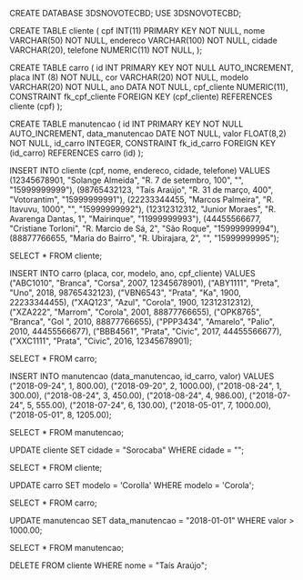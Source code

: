 CREATE DATABASE 3DSNOVOTECBD;
USE 3DSNOVOTECBD;

CREATE TABLE cliente (
    cpf INT(11) PRIMARY KEY NOT NULL,
    nome VARCHAR(50) NOT NULL,
    endereco VARCHAR(100) NOT NULL,
    cidade VARCHAR(20),
    telefone NUMERIC(11) NOT NULL,
);

CREATE TABLE carro (
    id INT PRIMARY KEY NOT NULL AUTO_INCREMENT,
    placa INT (8) NOT NULL,
    cor VARCHAR(20) NOT NULL,
    modelo VARCHAR(20) NOT NULL,
    ano DATA NOT NULL,
    cpf_cliente NUMERIC(11),
    CONSTRAINT fk_cpf_cliente
	FOREIGN KEY (cpf_cliente)
    REFERENCES cliente (cpf)
);

CREATE TABLE manutencao (
    id INT PRIMARY KEY NOT NULL AUTO_INCREMENT,
    data_manutencao DATE NOT NULL,
    valor FLOAT(8,2) NOT NULL,
    id_carro INTEGER,
    CONSTRAINT fk_id_carro
	FOREIGN KEY (id_carro)
    REFERENCES carro (id)
);
 
INSERT INTO cliente (cpf, nome, endereco, cidade, telefone) 
	VALUES (12345678901, "Solange Almeida", "R. 7 de setembro, 100", "", "15999999999"),
		   (98765432123, "Taís Araújo", "R. 31 de março, 400", "Votorantim", "15999999991"),
           (22233344455, "Marcos Palmeira", "R. Itavuvu, 1000", "", "15999999992"),
           (12312312312, "Junior Moraes", "R. Avarenga Dantas, 1", "Mairinque", "11999999993"),
           (44455566677, "Cristiane Torloni", "R. Marcio de Sá, 2", "São Roque", "15999999994"),
           (88877766655, "Maria do Bairro", "R. Ubirajara, 2", "", "15999999995");
           
SELECT * FROM cliente;

INSERT INTO carro (placa, cor, modelo, ano, cpf_cliente) 
	VALUES ("ABC1010", "Branca", "Corsa", 2007, 12345678901),
		   ("ABY1111", "Preta", "Uno", 2018, 98765432123),
		   ("VBN6543", "Prata", "Ka", 1900, 22233344455),
		   ("XAQ123", "Azul", "Corola", 1900, 12312312312),
		   ("XZA222", "Marrom", "Corola", 2001, 88877766655),
		   ("OPK8765", "Branca", "Gol ", 2010, 88877766655),
		   ("PPP3434", "Amarelo", "Palio", 2010, 44455566677),
		   ("BBB4561", "Prata", "Civic", 2017, 44455566677),
		   ("XXC1111", "Prata", "Civic", 2016, 12345678901);
	 
SELECT * FROM carro;

INSERT INTO manutencao (data_manutencao, id_carro, valor) 
	VALUES ("2018-09-24", 1, 800.00),
           ("2018-09-20", 2, 1000.00),
           ("2018-08-24", 1, 300.00),
           ("2018-08-24", 3, 450.00),
           ("2018-08-24", 4, 986.00),
           ("2018-07-24", 5, 555.00),
           ("2018-07-24", 6, 130.00),
           ("2018-05-01", 7, 1000.00),
           ("2018-05-01", 8, 1205.00);
	 
SELECT * FROM manutencao;

UPDATE cliente
    SET cidade = "Sorocaba"
    WHERE cidade = "";

SELECT * FROM cliente;

UPDATE carro
    SET modelo = 'Corolla'
    WHERE modelo = 'Corola';

SELECT * FROM carro;

UPDATE manutencao
    SET data_manutencao = "2018-01-01"
    WHERE valor > 1000.00;

SELECT * FROM manutencao;

DELETE FROM cliente WHERE nome = "Taís Araújo";
